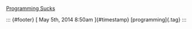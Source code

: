 [Programming
Sucks](%20https://t.umblr.com/redirect?z=http%3A%2F%2Fstilldrinking.org%2Fprogramming-sucks&t=MGNiZDQ1YWUwN2FiNzllYzhkYzYyYzA5Y2EwODZjNzk4OWEwZTk5NixrQjZ2MDIyVQ%3D%3D&b=t%3Af-JKqRHWTpWK1DKXwqj3Yg&p=https%3A%2F%2Fdummdida.tumblr.com%2Fpost%2F84805531665%2Fprogramming-sucks&m=1)

::: {#footer}
[ May 5th, 2014 8:50am ]{#timestamp} [programming]{.tag}
:::
